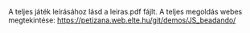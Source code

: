 A teljes játék leírásához lásd a leiras.pdf fájlt.
A teljes megoldás webes megtekintése: https://petizana.web.elte.hu/git/demos/JS_beadando/